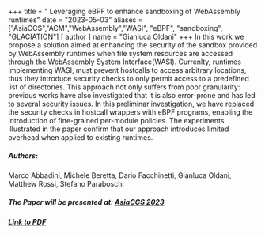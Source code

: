 +++
title = " Leveraging eBPF to enhance sandboxing of WebAssembly runtimes"
date = "2023-05-03"
aliases = ["AsiaCCS","ACM","WebAssembly","WASI",
"eBPF", "sandboxing", "GLACIATION"]
[ author ]
  name = "Gianluca Oldani"
+++
In this work we propose a solution aimed at enhancing the security of the sandbox provided by WebAssembly runtimes when file system resources are accessed through the WebAssembly System Interface(WASI). Currenlty, runtimes implementing WASI, must prevent hostcalls to access arbitrary locations, thus they introduce security checks to only permit access to a predefined list of directories. This approach not only suffers from poor granularity: previous works have also investigated that it is also error-prone and has led to several security issues. In this preliminar investigation, we have replaced the security checks in hostcall wrappers with eBPF programs, enabling the introduction of fine-grained per-module policies. The experiments illustrated in the paper confirm that our approach introduces limited overhead when applied to existing runtimes.
##### Authors:
Marco Abbadini, Michele Beretta, Dario Facchinetti, Gianluca Oldani, Matthew Rossi, Stefano Paraboschi

##### The Paper will be presented at:&nbsp;<a href="https://asiaccs2023.org/" target="_blank">AsiaCCS 2023</a>

##### <a href="https://cs.unibg.it/seclab-papers/2023/ASIACCS/poster/enhance-wasm-sandbox.pdf" target="_blank">Link to PDF</a>
